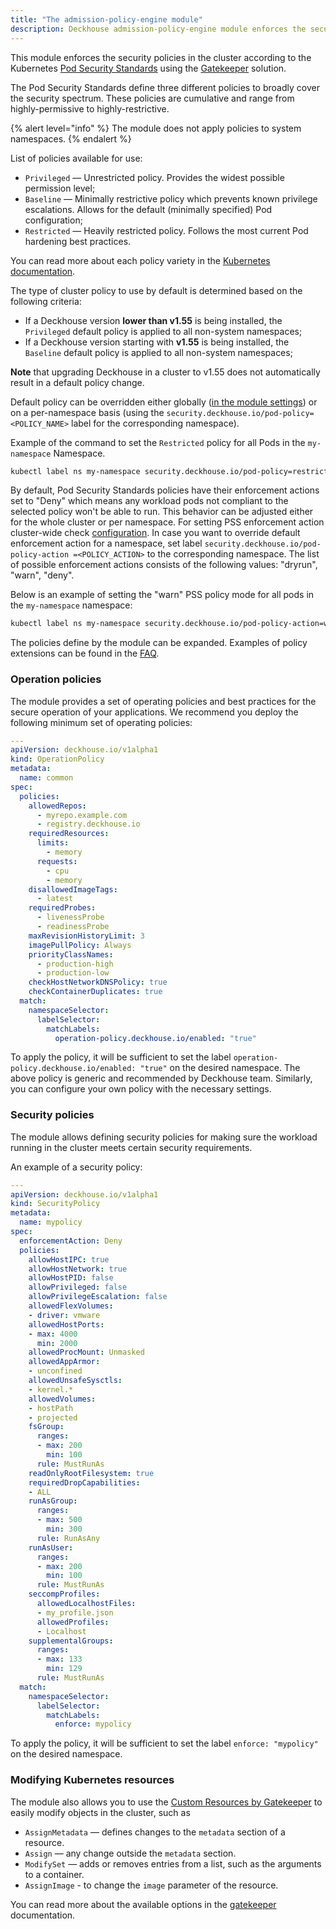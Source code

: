 ```yaml
---
title: "The admission-policy-engine module"
description: Deckhouse admission-policy-engine module enforces the security policies in a Kubernetes cluster according to the Kubernetes Pod Security Standards.
---
```


This module enforces the security policies in the cluster according to the Kubernetes [Pod Security Standards](https://kubernetes.io/docs/concepts/security/pod-security-standards/) using the [Gatekeeper](https://open-policy-agent.github.io/gatekeeper/website/docs/) solution.

The Pod Security Standards define three different policies to broadly cover the security spectrum. These policies are cumulative and range from highly-permissive to highly-restrictive.

{% alert level="info" %}
The module does not apply policies to system namespaces.
{% endalert %}

List of policies available for use:
- `Privileged` — Unrestricted policy. Provides the widest possible permission level;
- `Baseline` — Minimally restrictive policy which prevents known privilege escalations. Allows for the default (minimally specified) Pod configuration;
- `Restricted` — Heavily restricted policy. Follows the most current Pod hardening best practices.

You can read more about each policy variety in the [Kubernetes documentation](https://kubernetes.io/docs/concepts/security/pod-security-standards/#profile-details).

The type of cluster policy to use by default is determined based on the following criteria:
- If a Deckhouse version **lower than v1.55** is being installed, the `Privileged` default policy is applied to all non-system namespaces;
- If a Deckhouse version starting with **v1.55** is being installed, the `Baseline` default policy is applied to all non-system namespaces;

**Note** that upgrading Deckhouse in a cluster to v1.55 does not automatically result in a default policy change.

Default policy can be overridden either globally ([in the module settings](configuration.html#parameters-podsecuritystandards-defaultpolicy)) or on a per-namespace basis (using the `security.deckhouse.io/pod-policy=<POLICY_NAME>` label for the corresponding namespace).

Example of the command to set the `Restricted` policy for all Pods in the `my-namespace` Namespace.

```bash
kubectl label ns my-namespace security.deckhouse.io/pod-policy=restricted
```

By default, Pod Security Standards policies have their enforcement actions set to "Deny" which means any workload pods not compliant to the selected policy won't be able to run. This behavior can be adjusted either for the whole cluster or per namespace. For setting PSS enforcement action cluster-wide check [configuration](configuration.html#parameters-podsecuritystandards-enforcementaction). In case you want to override default enforcement action for a namespace, set label `security.deckhouse.io/pod-policy-action =<POLICY_ACTION>` to the corresponding namespace. The list of possible enforcement actions consists of the following values: "dryrun", "warn", "deny".

Below is an example of setting the "warn" PSS policy mode for all pods in the `my-namespace` namespace:

```bash
kubectl label ns my-namespace security.deckhouse.io/pod-policy-action=warn
```

The policies define by the module can be expanded. Examples of policy extensions can be found in the [FAQ](faq.html).

### Operation policies

The module provides a set of operating policies and best practices for the secure operation of your applications.
We recommend you deploy the following minimum set of operating policies:

```yaml
---
apiVersion: deckhouse.io/v1alpha1
kind: OperationPolicy
metadata:
  name: common
spec:
  policies:
    allowedRepos:
      - myrepo.example.com
      - registry.deckhouse.io
    requiredResources:
      limits:
        - memory
      requests:
        - cpu
        - memory
    disallowedImageTags:
      - latest
    requiredProbes:
      - livenessProbe
      - readinessProbe
    maxRevisionHistoryLimit: 3
    imagePullPolicy: Always
    priorityClassNames:
      - production-high
      - production-low
    checkHostNetworkDNSPolicy: true
    checkContainerDuplicates: true
  match:
    namespaceSelector:
      labelSelector:
        matchLabels:
          operation-policy.deckhouse.io/enabled: "true"
```

To apply the policy, it will be sufficient to set the label `operation-policy.deckhouse.io/enabled: "true"` on the desired namespace.
The above policy is generic and recommended by Deckhouse team. Similarly, you can configure your own policy with the necessary settings.

### Security policies

The module allows defining security policies for making sure the workload running in the cluster meets certain security requirements.

An example of a security policy:

```yaml
---
apiVersion: deckhouse.io/v1alpha1
kind: SecurityPolicy
metadata:
  name: mypolicy
spec:
  enforcementAction: Deny
  policies:
    allowHostIPC: true
    allowHostNetwork: true
    allowHostPID: false
    allowPrivileged: false
    allowPrivilegeEscalation: false
    allowedFlexVolumes:
    - driver: vmware
    allowedHostPorts:
    - max: 4000
      min: 2000
    allowedProcMount: Unmasked
    allowedAppArmor:
    - unconfined
    allowedUnsafeSysctls:
    - kernel.*
    allowedVolumes:
    - hostPath
    - projected
    fsGroup:
      ranges:
      - max: 200
        min: 100
      rule: MustRunAs
    readOnlyRootFilesystem: true
    requiredDropCapabilities:
    - ALL
    runAsGroup:
      ranges:
      - max: 500
        min: 300
      rule: RunAsAny
    runAsUser:
      ranges:
      - max: 200
        min: 100
      rule: MustRunAs
    seccompProfiles:
      allowedLocalhostFiles:
      - my_profile.json
      allowedProfiles:
      - Localhost
    supplementalGroups:
      ranges:
      - max: 133
        min: 129
      rule: MustRunAs
  match:
    namespaceSelector:
      labelSelector:
        matchLabels:
          enforce: mypolicy
```

To apply the policy, it will be sufficient to set the label `enforce: "mypolicy"` on the desired namespace.

### Modifying Kubernetes resources

The module also allows you to use the [Custom Resources by Gatekeeper](./gatekeeper-cr.html) to easily modify objects in the cluster, such as
- `AssignMetadata` — defines changes to the `metadata` section of a resource.
- `Assign` —  any change outside the `metadata` section.
- `ModifySet` —  adds or removes entries from a list, such as the arguments to a container.
- `AssignImage` - to change the `image` parameter of the resource.

You can read more about the available options in the [gatekeeper](https://open-policy-agent.github.io/gatekeeper/website/docs/mutation/) documentation.
